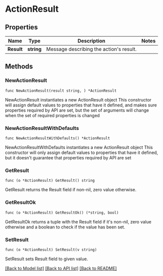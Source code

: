 # ActionResult

## Properties

Name | Type | Description | Notes
------------ | ------------- | ------------- | -------------
**Result** | **string** | Message describing the action&#39;s result. | 

## Methods

### NewActionResult

`func NewActionResult(result string, ) *ActionResult`

NewActionResult instantiates a new ActionResult object
This constructor will assign default values to properties that have it defined,
and makes sure properties required by API are set, but the set of arguments
will change when the set of required properties is changed

### NewActionResultWithDefaults

`func NewActionResultWithDefaults() *ActionResult`

NewActionResultWithDefaults instantiates a new ActionResult object
This constructor will only assign default values to properties that have it defined,
but it doesn't guarantee that properties required by API are set

### GetResult

`func (o *ActionResult) GetResult() string`

GetResult returns the Result field if non-nil, zero value otherwise.

### GetResultOk

`func (o *ActionResult) GetResultOk() (*string, bool)`

GetResultOk returns a tuple with the Result field if it's non-nil, zero value otherwise
and a boolean to check if the value has been set.

### SetResult

`func (o *ActionResult) SetResult(v string)`

SetResult sets Result field to given value.



[[Back to Model list]](../README.md#documentation-for-models) [[Back to API list]](../README.md#documentation-for-api-endpoints) [[Back to README]](../README.md)


